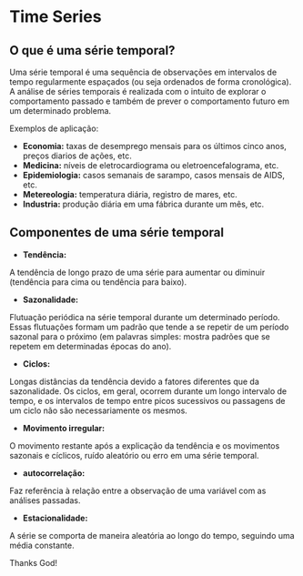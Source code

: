 # Time Series

## O que é uma série temporal?

Uma série temporal é uma sequência de observações em intervalos de tempo regularmente espaçados (ou seja ordenados de forma cronológica). A análise de séries temporais é realizada com o intuito de explorar o comportamento passado e também de prever o comportamento futuro em um determinado problema.


Exemplos de aplicação:

* **Economia:** taxas de desemprego mensais para os últimos cinco anos, preços diarios de ações, etc.
* **Medicina:** níveis de eletrocardiograma ou eletroencefalograma, etc.
* **Epidemiologia:** casos semanais de sarampo, casos mensais de AIDS, etc.
* **Metereologia:** temperatura diária, registro de mares, etc.
* **Industria:** produção diária em uma fábrica durante um mês, etc.


## Componentes de uma série temporal
* **Tendência:**

A tendência de longo prazo de uma série para aumentar ou diminuir (tendência para cima ou tendência para baixo).

* **Sazonalidade:**

Flutuação periódica na série temporal durante um determinado período. Essas flutuações formam um padrão que tende a se repetir de um período sazonal para o próximo (em palavras simples: mostra padrões que se repetem em determinadas épocas do ano).

* **Ciclos:**

Longas distâncias da tendência devido a fatores diferentes que da sazonalidade. Os ciclos, em geral, ocorrem durante um longo intervalo de tempo, e os intervalos de tempo entre picos sucessivos ou passagens de um ciclo não são necessariamente os mesmos.

* **Movimento irregular:**

O movimento restante após a explicação da tendência e os movimentos sazonais e cíclicos, ruído aleatório ou erro em uma série temporal.

* **autocorrelação:** 

Faz referência à relação entre a observação de uma variável com as análises passadas.

* **Estacionalidade:** 

A série se comporta de maneira aleatória ao longo do tempo, seguindo uma média constante.



Thanks God!
